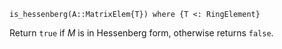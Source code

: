 ```
is_hessenberg(A::MatrixElem{T}) where {T <: RingElement}
```

Return `true` if $M$ is in Hessenberg form, otherwise returns `false`.

